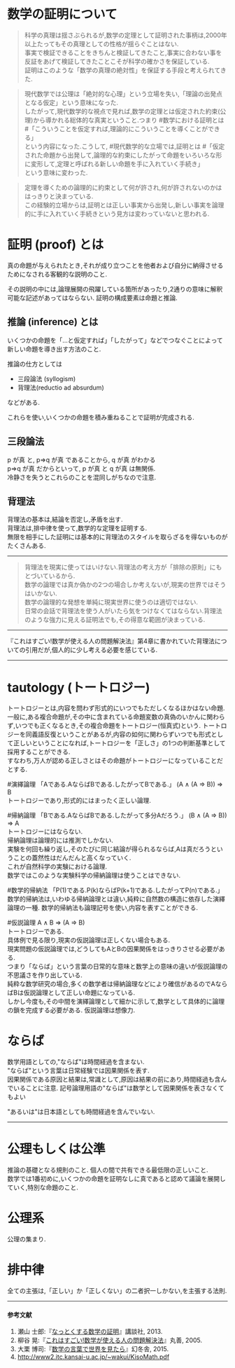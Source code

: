 # 数学の証明について

> 科学の真理は揺さぶられるが,数学の定理として証明された事柄は,2000年以上たってもその真理としての性格が揺らぐことはない.  
事実で検証できることをきちんと検証してきたこと,事実に合わない事を反証をあげて検証してきたことこそが科学の確かさを保証している.  
証明はこのような「数学の真理の絶対性」を保証する手段と考えられてきた.

> 現代数学では公理は「絶対的な心理」という立場を失い,「理論の出発点となる仮定」という意味になった.  
したがって,現代数学的な視点で見れば,数学の定理とは仮定された約束(公理)から導かれる総体的な真実ということ.つまり
#数学における証明とは  
#「こういうことを仮定すれば,理論的にこういうことを導くことができる」  
> という内容になった.こうして,
#現代数学的な立場では,証明とは
#「仮定された命題から出発して,論理的な約束にしたがって命題をいろいろな形に変形して,定理と呼ばれる新しい命題を手に入れていく手続き」  
>という意味に変わった.  

> 定理を導くための論理的に約束として何が許され,何が許されないのかははっきりと決まっている.  
この経験的立場からは,証明とは正しい事実から出発し,新しい事実を論理的に手に入れていく手続きという見方は変わっていないと思われる.

# 証明 (proof) とは
真の命題が与えられたとき,それが成り立つことを他者および自分に納得させるためになされる客観的な説明のこと.

その説明の中には,論理展開の飛躍している箇所があったり,2通りの意味に解釈可能な記述があってはならない.
証明の構成要素は命題と推論.
## 推論 (inference) とは
いくつかの命題を「...と仮定すれば」「したがって」などでつなぐことによって新しい命題を導き出す方法のこと.

推論の仕方としては
* 三段論法 (syllogism)
* 背理法(reductio ad absurdum)

などがある.

これらを使い,いくつかの命題を積み重ねることで証明が完成される.

## 三段論法
p が真 と, p⇒q が真 であることから, q が真 がわかる  
p⇒q が真 だからといって, p が真 と q が真 は無関係.  
冷静さを失うとこれらのことを混同しがちなので注意.

## 背理法
背理法の基本は,結論を否定し,矛盾を出す.  
背理法は,排中律を使って,数学的な定理を証明する.  
無限を相手にした証明には基本的に背理法のスタイルを取らざるを得ないものがたくさんある.

<!-- 無限を相手にすることが多そうなので,日常会話で背理法を使う人がいるのかな? -->
***
> 背理法を現実に使ってはいけない.背理法の考え方が「排除の原則」にもとづいているから.  
数学の論理では真か偽かの2つの場合しか考えないが,現実の世界ではそうはいかない.  
数学の論理的な発想を単純に現実世界に使うのは適切ではない.  
日常の会話で背理法を使う人がいたら気をつけなくてはならない.背理法のような強力に見える証明法でも,その得意な範囲が決まっている.
***

『これはすごい!数学が使える人の問題解決法』第4章に書かれていた背理法についての引用だが,個人的に少し考える必要を感じている.
***


# tautology (トートロジー)
トートロジーとは,内容を問わず形式的にいつでもただしくなるほかはない命題.  
一般に,ある複合命題が,その中に含まれている命題変数の真偽のいかんに関わらず,いつでも正くなるとき,その複合命題をトートロジー(恒真式)という.
トートロジーを同義語反復ということがあるが,内容の如何に関わらずいつでも形式として正しいということになれば,トートロジーを「正しさ」の1つの判断基準として採用することができる.  
すなわち,万人が認める正しさとはその命題がトートロジーになっていることだとする.  

#演繹論理 「Aである.AならばBである.したがってBである.」
(A ∧ (A ⇒ B)) ⇒ B  
トートロジーであり,形式的にはまったく正しい論理.  

#帰納論理 「Bである.AならばBである.したがって多分Aだろう.」
(B ∧ (A ⇒ B)) ⇒ A  
トートロジーにはならない.  
帰納論理は論理的には推測でしかない.  
実験を何回も繰り返し,そのたびに同じ結論が得られるならば,Aは真だろうということの蓋然性はだんだんと高くなっていく.  
これが自然科学の実験における論理.  
数学ではこのような実験科学の帰納論理は使うことはできない.

#数学的帰納法 「P(1)である.P(k)ならばP(k+1)である.したがってP(n)である.」
数学的帰納法は,いわゆる帰納論理とは違い,純粋に自然数の構造に依存した演繹論理の一種.
数学的帰納法も論理記号を使い,内容を表すことができる.

#仮説論理
A ∧ B ⇒ (A ⇒ B)  
トートロジーである.  
具体例で見る限り,現実の仮説論理は正しくない場合もある.  
現実問題の仮説論理では,どうしてもAとBの因果関係をはっきりさせる必要がある.  
つまり「ならば」という言葉の日常的な意味と数学上の意味の違いが仮説論理の不思議さを作り出している.  
純粋な数学研究の場合,多くの数学者は帰納論理などにより確信があるのでAならばBは仮説論理として正しい命題になっている.  
しかし今度も,その中間を演繹論理として細かに示して,数学として具体的に論理の鎖を完成する必要がある.
仮説論理は想像力.

# ならば
数学用語としての,"ならば"は時間経過を含まない.  
"ならば"という言葉は日常経験では因果関係を表す.  
因果関係である原因と結果は,常識として,原因は結果の前にあり,時間経過も含んでいることに注意.
記号論理用語の"ならば"は数学として因果関係を表さなくてもよい

"あるいは"は日本語としても時間経過を含んでいない.  
***
# 公理もしくは公準
推論の基礎となる規則のこと.
個人の間で共有できる最低限の正しいこと.  
数学では1番初めに,いくつかの命題を証明なしに真であると認めて議論を展開していく,特別な命題のこと.  

# 公理系  
公理の集まり.
# 排中律
全ての主張は,「正しい」か「正しくない」の二者択一しかない,を主張する法則.


***
#### 参考文献
1) 瀬山 士郎:『[なっとくする数学の証明](http://amzn.to/1iNkaLL)』講談社, 2013.  
2) 柳谷 晃:『[これはすごい!数学が使える人の問題解決法](http://amzn.to/1iNkppX)』丸善, 2005.
3) 大栗 博司:『[数学の言葉で世界を見たら](http://amzn.to/1KS3qxh)』幻冬舎, 2015.
4) http://www2.itc.kansai-u.ac.jp/~wakui/KisoMath.pdf
